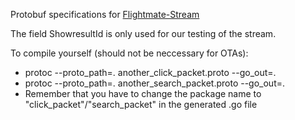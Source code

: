 Protobuf specifications for [Flightmate-Stream](https://github.com/Flightmate/Flightmate-Stream)

The field ShowresultId is only used for our testing of the stream. 

To compile yourself (should not be neccessary for OTAs): 
- protoc --proto_path=. another_click_packet.proto --go_out=.
- protoc --proto_path=. another_search_packet.proto --go_out=.
- Remember that you have to change the package name to "click_packet"/"search_packet" in the generated .go file